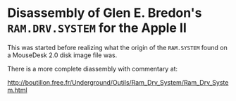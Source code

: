 # Disassembly of Glen E. Bredon's `RAM.DRV.SYSTEM` for the Apple II

This was started before realizing what the origin of the `RAM.SYSTEM`
found on a MouseDesk 2.0 disk image file was.

There is a more complete diassembly with commentary at:

http://boutillon.free.fr/Underground/Outils/Ram_Drv_System/Ram_Drv_System.html
